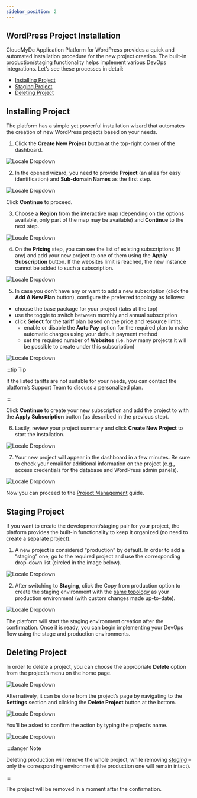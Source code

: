 ```yaml
---
sidebar_position: 2
---
```


## WordPress Project Installation

CloudMyDc Application Platform for WordPress provides a quick and automated installation procedure for the new project creation. The built-in production/staging functionality helps implement various DevOps integrations. Let’s see these processes in detail:

- [Installing Project](/docs/Wordpress%20as%20a%20Service/WordPress%20Dashboard/WordPress%20Project%20Installation#installing-project)
- [Staging Project](/docs/Wordpress%20as%20a%20Service/WordPress%20Dashboard/WordPress%20Project%20Installation#staging-project)
- [Deleting Project](/docs/Wordpress%20as%20a%20Service/WordPress%20Dashboard/WordPress%20Project%20Installation#deleting-project)

## Installing Project

The platform has a simple yet powerful installation wizard that automates the creation of new WordPress projects based on your needs.

1. Click the **Create New Project** button at the top-right corner of the dashboard.

<div style={{
    display:'flex',
    justifyContent: 'center',
    margin: '0 0 1rem 0'
}}>

![Locale Dropdown](./img/WordPressProjectInstallation/01-create-new-project.png)

</div>

2. In the opened wizard, you need to provide **Project** (an alias for easy identification) and **Sub-domain Names** as the first step.

<div style={{
    display:'flex',
    justifyContent: 'center',
    margin: '0 0 1rem 0'
}}>

![Locale Dropdown](./img/WordPressProjectInstallation/02-project-domain.png)

</div>

Click **Continue** to proceed.

3. Choose a **Region** from the interactive map (depending on the options available, only part of the map may be available) and **Continue** to the next step.

<div style={{
    display:'flex',
    justifyContent: 'center',
    margin: '0 0 1rem 0'
}}>

![Locale Dropdown](./img/WordPressProjectInstallation/03-project-region.png)

</div>

4. On the **Pricing** step, you can see the list of existing subscriptions (if any) and add your new project to one of them using the **Apply Subscription** button. If the websites limit is reached, the new instance cannot be added to such a subscription.

<div style={{
    display:'flex',
    justifyContent: 'center',
    margin: '0 0 1rem 0'
}}>

![Locale Dropdown](./img/WordPressProjectInstallation/04-project-existing-subscriptions.png)

</div>

5. In case you don’t have any or want to add a new subscription (click the **Add A New Plan** button), configure the preferred topology as follows:

- choose the base package for your project (tabs at the top)
- use the toggle to switch between monthly and annual subscription
- click **Select** for the tariff plan based on the price and resource limits:
  - enable or disable the **Auto Pay** option for the required plan to make automatic charges using your default payment method
  - set the required number of **Websites** (i.e. how many projects it will be possible to create under this subscription)

<div style={{
    display:'flex',
    justifyContent: 'center',
    margin: '0 0 1rem 0'
}}>

![Locale Dropdown](./img/WordPressProjectInstallation/05-project-pricing.png)

</div>

:::tip Tip

If the listed tariffs are not suitable for your needs, you can contact the platform’s Support Team to discuss a personalized plan.

:::

Click **Continue** to create your new subscription and add the project to with the **Apply Subscription** button (as described in the previous step).

6. Lastly, review your project summary and click **Create New Project** to start the installation.

<div style={{
    display:'flex',
    justifyContent: 'center',
    margin: '0 0 1rem 0'
}}>

![Locale Dropdown](./img/WordPressProjectInstallation/06-project-summary.png)

</div>

7. Your new project will appear in the dashboard in a few minutes. Be sure to check your email for additional information on the project (e.g., access credentials for the database and WordPress admin panels).

<div style={{
    display:'flex',
    justifyContent: 'center',
    margin: '0 0 1rem 0'
}}>

![Locale Dropdown](./img/WordPressProjectInstallation/07-project-installing.png)

</div>

Now you can proceed to the [Project Management](/docs/Wordpress%20as%20a%20Service/WordPress%20Dashboard/WordPress%20Project%20Management) guide.

## Staging Project

If you want to create the development/staging pair for your project, the platform provides the built-in functionality to keep it organized (no need to create a separate project).

1. A new project is considered “production” by default. In order to add a “staging” one, go to the required project and use the corresponding drop-down list (circled in the image below).

<div style={{
    display:'flex',
    justifyContent: 'center',
    margin: '0 0 1rem 0'
}}>

![Locale Dropdown](./img/WordPressProjectInstallation/08-open-staging-project.png)

</div>

2. After switching to **Staging**, click the Copy from production option to create the staging environment with the <u>same topology</u> as your production environment (with custom changes made up-to-date).

<div style={{
    display:'flex',
    justifyContent: 'center',
    margin: '0 0 1rem 0'
}}>

![Locale Dropdown](./img/WordPressProjectInstallation/09-create-staging-environment.png)

</div>

The platform will start the staging environment creation after the confirmation. Once it is ready, you can begin implementing your DevOps flow using the stage and production environments.

## Deleting Project

In order to delete a project, you can choose the appropriate **Delete** option from the project’s menu on the home page.

<div style={{
    display:'flex',
    justifyContent: 'center',
    margin: '0 0 1rem 0'
}}>

![Locale Dropdown](./img/WordPressProjectInstallation/10-dashboard-delete-project.png)

</div>

Alternatively, it can be done from the project’s page by navigating to the **Settings** section and clicking the **Delete Project** button at the bottom.

<div style={{
    display:'flex',
    justifyContent: 'center',
    margin: '0 0 1rem 0'
}}>

![Locale Dropdown](./img/WordPressProjectInstallation/11-settings-delete-project-button.png)

</div>

You’ll be asked to confirm the action by typing the project’s name.

<div style={{
    display:'flex',
    justifyContent: 'center',
    margin: '0 0 1rem 0'
}}>

![Locale Dropdown](./img/WordPressProjectInstallation/12-delete-project-confirmation.png)

</div>

:::danger Note

Deleting production will remove the whole project, while removing _[staging](/docs/Wordpress%20as%20a%20Service/WordPress%20Dashboard/WordPress%20Project%20Installation#staging-project)_ – only the corresponding environment (the production one will remain intact).

:::

The project will be removed in a moment after the confirmation.
